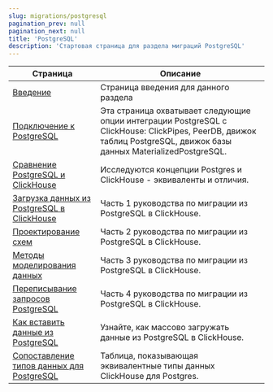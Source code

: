 ```yaml
---
slug: migrations/postgresql
pagination_prev: null
pagination_next: null
title: 'PostgreSQL'
description: 'Стартовая страница для раздела миграций PostgreSQL'
---
```


| Страница                                                                                                              | Описание                                                                                                                                                              |
|----------------------------------------------------------------------------------------------------------------------|-----------------------------------------------------------------------------------------------------------------------------------------------------------------------|
| [Введение](./overview.md)                                                                                           | Страница введения для данного раздела                                                                                                                                 |
| [Подключение к PostgreSQL](../../integrations/data-ingestion/dbms/postgresql/connecting-to-postgresql.md)            | Эта страница охватывает следующие опции интеграции PostgreSQL с ClickHouse: ClickPipes, PeerDB, движок таблиц PostgreSQL, движок базы данных MaterializedPostgreSQL. |
| [Сравнение PostgreSQL и ClickHouse](../../integrations/data-ingestion/dbms/postgresql/postgres-vs-clickhouse.md)   | Исследуются концепции Postgres и ClickHouse - эквиваленты и отличия.                                                                                                 |
| [Загрузка данных из PostgreSQL в ClickHouse](./dataset.md)                                                          | Часть 1 руководства по миграции из PostgreSQL в ClickHouse.                                                                                                          |
| [Проектирование схем](./designing-schemas.md)                                                                       | Часть 2 руководства по миграции из PostgreSQL в ClickHouse.                                                                                                          |
| [Методы моделирования данных](./data-modeling-techniques.md)                                                         | Часть 3 руководства по миграции из PostgreSQL в ClickHouse.                                                                                                          |
| [Переписывание запросов PostgreSQL](../../integrations/data-ingestion/dbms/postgresql/rewriting-postgres-queries.md) | Часть 4 руководства по миграции из PostgreSQL в ClickHouse.                                                                                                          |
| [Как вставить данные из PostgreSQL](../../integrations/data-ingestion/dbms/postgresql/inserting-data.md)            | Узнайте, как массово загружать данные из PostgreSQL в ClickHouse.                                                                                                     |
| [Сопоставление типов данных для PostgreSQL](../../integrations/data-ingestion/dbms/postgresql/data-type-mappings.md) | Таблица, показывающая эквивалентные типы данных ClickHouse для Postgres.                                                                                             |
